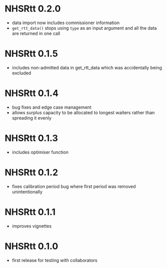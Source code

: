 
# NHSRtt 0.2.0

* data import now includes commissioner information
* `get_rtt_data()` stops using `type` as an input argument and all the data are returned in one call

# NHSRtt 0.1.5

* includes non-admitted data in get_rtt_data which was accidentally being excluded

# NHSRtt 0.1.4

* bug fixes and edge case management
* allows surplus capacity to be allocated to longest waiters rather than spreading it evenly

# NHSRtt 0.1.3

* includes optimiser function

# NHSRtt 0.1.2

* fixes calibration period bug where first period was removed unintentionally


# NHSRtt 0.1.1

* improves vignettes


# NHSRtt 0.1.0

* first release for testing with collaborators

